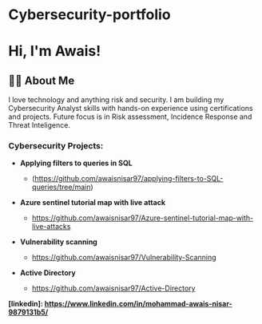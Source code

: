 # Cybersecurity-portfolio
<h1>Hi, I'm Awais! </h1> 
<h2>👨‍💻 About Me </h2>
I love technology and anything risk and security. I am building my Cybersecurity Analyst skills with hands-on experience using certifications and projects. Future focus is in Risk assessment, Incidence Response and Threat Inteligence.

<h3> Cybersecurity Projects:</h3>

- <b>Applying filters to queries in SQL</b>
  - (https://github.com/awaisnisar97/applying-filters-to-SQL-queries/tree/main)

- <b>Azure sentinel tutorial map with live attack</b>
  - https://github.com/awaisnisar97/Azure-sentinel-tutorial-map-with-live-attacks

- <b>Vulnerability scanning</b>
  - https://github.com/awaisnisar97/Vulnerability-Scanning

- <b>Active Directory</b>
  - https://github.com/awaisnisar97/Active-Directory

<b> [linkedin]: https://www.linkedin.com/in/mohammad-awais-nisar-9879131b5/


